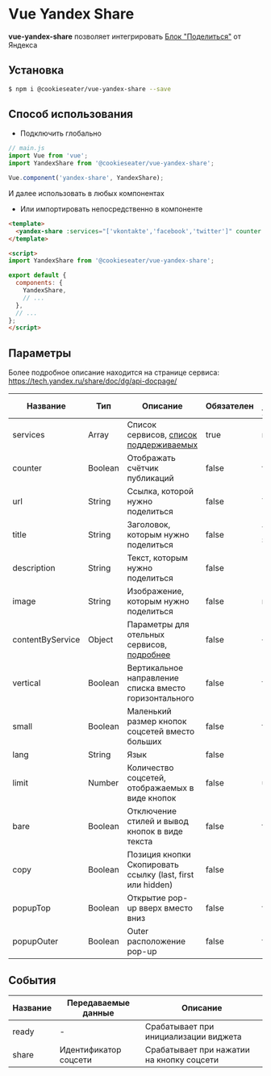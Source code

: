 # Vue Yandex Share

**vue-yandex-share** позволяет интегрировать [Блок "Поделиться"] от Яндекса 

## Установка

```Bash
$ npm i @cookieseater/vue-yandex-share --save
```

## Способ использования

- Подключить глобально

```JavaScript
// main.js
import Vue from 'vue';
import YandexShare from '@cookieseater/vue-yandex-share';

Vue.component('yandex-share', YandexShare);
```

И далее использовать в любых компонентах <yandex-share />

- Или импортировать непосредственно в компоненте

```HTML
<template>
  <yandex-share :services="['vkontakte','facebook','twitter']" counter />
</template>

<script>
import YandexShare from '@cookieseater/vue-yandex-share';

export default {
  components: {
    YandexShare,
    // ...
  },
  // ...
};
</script>
```

## Параметры

Более подробное описание находится на странице сервиса: https://tech.yandex.ru/share/doc/dg/api-docpage/


| Название         | Тип     | Описание                                                                                                          | Обязателен | По умолчанию      |
| ---------------- | ------- | ----------------------------------------------------------------------------------------------------------------- | ---------- | ----------------- |
| services         | Array   | Список сервисов, [список поддерживаемых](https://tech.yandex.ru/share/doc/dg/add-docpage/#supported-networks)     | true       | null              |
| counter          | Boolean | Отображать счётчик публикаций                                                                                     | false      | false             |
| url              | String  | Ссылка, которой нужно поделиться                                                                                  | false      | Текущий url       |
| title            | String  | Заголовок, которым нужно поделиться                                                                               | false      | Текущий заголовок |
| description      | String  | Текст, которым нужно поделиться                                                                                   | false      | ''                |
| image            | String  | Изображение, которым нужно поделиться                                                                             | false      | null              |
| contentByService | Object  | Параметры для отельных сервисов, [подробнее](https://tech.yandex.ru/share/doc/dg/api-docpage/#contentbyservice)   | false      | {}                |
| vertical         | Boolean | Вертикальное направление списка вместо горизонтального                                                            | false      | false             |
| small            | Boolean | Маленький размер кнопок соцсетей вместо больших                                                                   | false      | false             |
| lang             | String  | Язык                                                                                                              | false      | 'ru'              |
| limit            | Number  | Количество соцсетей, отображаемых в виде кнопок                                                                   | false      | undefined         |
| bare             | Boolean | Отключение стилей и вывод кнопок в виде текста                                                                    | false      | false             |
| copy             | Boolean | Позиция кнопки Скопировать ссылку (last, first или hidden)                                                        | false      | 'last'            |
| popupTop         | Boolean | Открытие pop-up вверх вместо вниз                                                                                 | false      | false             |
| popupOuter       | Boolean | Outer расположение pop-up                                                                                         | false      | false             |

## События

| Название | Передаваемые данные      | Описание                                         |
| -------- | ------------------------ | ------------------------------------------------ |
| ready    | -                        | Срабатывает при инициализации виджета            |
| share    | Идентификатор соцсети    | Срабатывает при нажатии на кнопку соцсети        |

[Блок "Поделиться"]: https://tech.yandex.ru/share/
